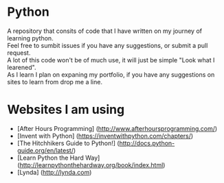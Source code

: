 # Python
A repository that consits of code that I have written on my journey of learning python.  
Feel free to sumbit issues if you have any suggestions, or submit a pull request.  
A lot of this code won't be of much use, it will just be simple "Look what I learened".  
As I learn I plan on expaning my portfolio, if you have any suggestions on sites to learn from drop me a line.  

# Websites I am using
- [After Hours Programming] (http://www.afterhoursprogramming.com/)
- [Invent with Python] (https://inventwithpython.com/chapters/)
- [The Hitchhikers Guide to Python!] (http://docs.python-guide.org/en/latest/)
- [Learn Python the Hard Way] (http://learnpythonthehardway.org/book/index.html)
- [Lynda] (http://lynda.com)
